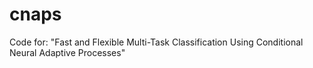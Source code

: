 # cnaps
Code for: "Fast and Flexible Multi-Task Classification Using Conditional Neural Adaptive Processes"
